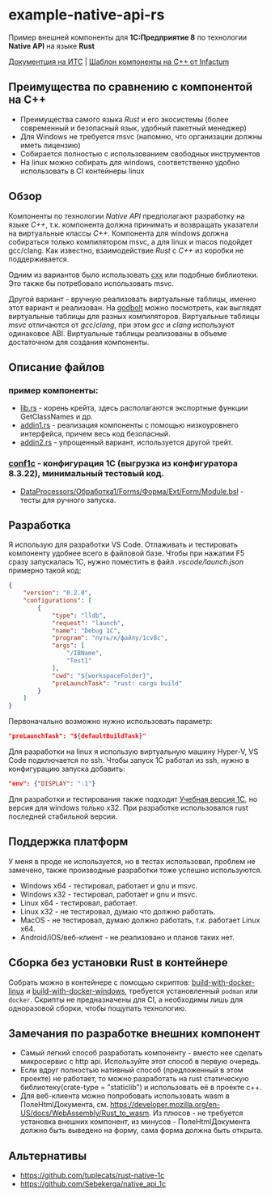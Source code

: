 # example-native-api-rs
Пример внешней компоненты для **1С:Предприятие 8** по технологии **Native API** на языке **Rust**

[Документция на ИТС](https://its.1c.ru/db/metod8dev#content:3221:hdoc) |
[Шаблон компоненты на C++ от Infactum](https://github.com/Infactum/addin-template)

## Преимущества по сравнению с компонентой на C++
* Преимущества самого языка *Rust* и его экосистемы (более современный и безопасный язык, удобный пакетный менеджер)
* Для Windows не требуется msvc (напомню, что организации должны иметь лицензию)
* Собирается полностью с использованием свободных инструментов
* На linux можно собирать для windows, соответственно удобно использовать в CI контейнеры linux

## Обзор
Компоненты по технологии *Native API* предполагают разработку на языке *C++*, т.к. компонента должна принимать и возвращать указатели на виртуальные классы *C++*. Компонента для windows должна собираться только компилятором msvc, а для linux и macos подойдет gcc/clang.
Как известно, взаимодействие *Rust* с *C++* из коробки не поддерживается. 

Одним из вариантов было использовать [cxx](https://github.com/dtolnay/cxx) или подобные библиотеки. Это также бы потребовало использовать msvc.

Другой вариант - вручную реализовать виртуальные таблицы, именно этот вариант и реализован.
На [godbolt](https://godbolt.org/z/KM3jaWMWs) можно посмотреть, как выглядят виртуальные таблицы для разных компиляторов. Виртуальные таблицы *msvc* отличаются от *gcc*/*clang*, при этом *gcc* и *clang* используют одинаковое ABI. Виртуальные таблицы реализованы в объеме достаточном для создания компоненты.

## Описание файлов
### пример компоненты:
* [lib.rs](src/lib.rs) - корень крейта, здесь располагаются экспортные функции GetClassNames и др. 
* [addin1.rs](src/addin1.rs) - реализация компоненты с помощью низкоуровнего интерфейса, причем весь код безопасный.
* [addin2.rs](src/addin2.rs) - упрощенный вариант, используется другой трейт.

### [conf1c](conf1c) - конфигурация 1С (выгрузка из конфигуратора 8.3.22), минимальный тестовый код.
* [DataProcessors/Обработка1/Forms/Форма/Ext/Form/Module.bsl](conf1c/DataProcessors/Обработка1/Forms/Форма/Ext/Form/Module.bsl) - тесты для ручного запуска.

## Разработка
Я использую для разработки VS Code. Отлаживать и тестировать компоненту удобнее всего в файловой базе. Чтобы при нажатии F5 сразу запускалась 1С, нужно поместить в файл *.vscode/launch.json* примерно такой код:
```json
{
    "version": "0.2.0",
    "configurations": [
        {
            "type": "lldb",
            "request": "launch",
            "name": "Debug 1С",
            "program": "путь/к/файлу/1cv8c",
            "args": [
                "/IBName",
                "Test1"
            ],
            "cwd": "${workspaceFolder}",
            "preLaunchTask": "rust: cargo build"
        }
    ]
}
```
Первоначально возможно нужно использовать параметр:
```json
"preLaunchTask": "${defaultBuildTask}"
```
Для разработки на linux я использую виртуальную машину Hyper-V, VS Code подключается по ssh. Чтобы запуск 1С работал из ssh, нужно в конфигурацию запуска добавить:
```json
"env": {"DISPLAY": ":1"}
```
Для разработки и тестирования также подходит [Учебная версия 1С](https://online.1c.ru/catalog/free/learning.php), но версия для windows только x32.
При разработке использовался rust последней стабильной версии.

## Поддержка платформ
У меня в проде не используется, но в тестах использовал, проблем не замечено, также производные разработки тоже успешно используются.
- Windows x64 - тестировал, работает и gnu и msvc.
- Windows x32 - тестировал, работает и gnu и msvc.
- Linux x64 - тестировал, работает.
- Linux x32 - не тестировал, думаю что должно работать.
- MacOS - не тестировал, думаю должно работать, т.к. работает Linux x64.
- Android/iOS/веб-клиент - не реализовано и планов таких нет.

## Сборка без установки Rust в контейнере
Собрать можно в контейнере с помощью скриптов: [build-with-docker-linux](build-with-docker-linux) и [build-with-docker-windows](build-with-docker-windows), требуется установленный `podman` или `docker`. Скрипты не предназначены для CI, а необходимы лишь для одноразовой сборки, чтобы пощупать технологию.

## Замечания по разработке внешних компонент
- Самый легкий способ разработать компоненту - вместо нее сделать микросервис с http api. Используйте этот способ в первую очередь.
- Если вдруг полностью нативный способ (предложенный в этом проекте) не работает, то можно разработать на rust статическую библиотеку(crate-type = "staticlib") и использовать её в проекте c++.
- Для веб-клиента можно попробовать использовать wasm в ПолеHtmlДокумента, см. https://developer.mozilla.org/en-US/docs/WebAssembly/Rust_to_wasm. Из плюсов - не требуется установка внешних компонент, из минусов - ПолеHtmlДокумента должно быть выведено на форму, сама форма должна быть открыта.

## Альтернативы
- https://github.com/tuplecats/rust-native-1c
- https://github.com/Sebekerga/native_api_1c
